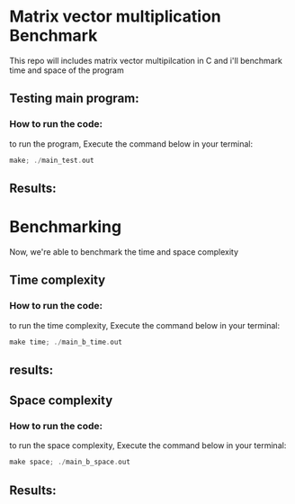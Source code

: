 # Matrix vector multiplication Benchmark

This repo will includes matrix vector multipilcation in C and i'll benchmark time and space of the program

## Testing main program:

### How to run the code:
to run the program, Execute the command below in your terminal:
```c
make; ./main_test.out
```
## Results:



# Benchmarking
Now, we're able to benchmark the time and space complexity 

## Time complexity

### How to run the code:
to run the time complexity, Execute the command below in your terminal:

```c
make time; ./main_b_time.out
```
## results:



## Space complexity

### How to run the code:
to run the space complexity, Execute the command below in your terminal: 

```c
make space; ./main_b_space.out
```




## Results:
